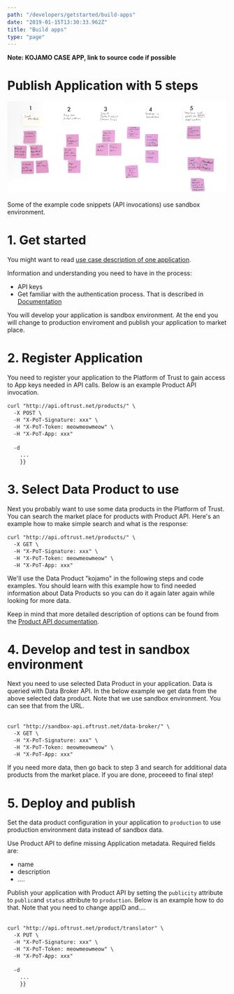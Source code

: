 ```yaml
---
path: "/developers/getstarted/build-apps"
date: "2019-01-15T13:30:33.962Z"
title: "Build apps"
type: "page"
---
```


**Note: KOJAMO CASE APP, link to source code if possible**


# Publish Application with 5 steps

![Application creation phases](app-process.png)

Some of the example code snippets (API invocations) use sandbox environment. 

# 1. Get started

You might want to read [use case description of one application](/use-cases/build-application). 

Information and understanding you need to have in the process: 
- API keys
- Get familiar with the authentication process. That is described in [Documentation](https://docs.oftrust.net/#authentication)


You will develop your application is sandbox environment. At the end you will change to production enviroment and publish your application to market place. 

# 2. Register Application 

You need to register your application to the Platform of Trust to gain access to App keys needed in API calls. Below is an example Product API invocation. 

```
curl "http://api.oftrust.net/products/" \
  -X POST \
  -H "X-PoT-Signature: xxx" \
  -H "X-PoT-Token: meowmeowmeow" \
  -H "X-PoT-App: xxx" 

  -d
    ...
    }}
```


# 3. Select Data Product to use

Next you probably want to use some data products in the Platform of Trust. You can search the market place for products with Product API. Here's an example how to make simple search and what is the response: 

```
curl "http://api.oftrust.net/products/" \
  -X GET \
  -H "X-PoT-Signature: xxx" \
  -H "X-PoT-Token: meowmeowmeow" \
  -H "X-PoT-App: xxx" 

```

We'll use the Data Product "kojamo" in the following steps and code examples. You should learn with this example how to find needed information about Data Products so you can do it again later again while looking for more data. 

Keep in mind that more detailed description of options can be found from the [Product API documentation](https://docs.oftrust.net). 

# 4. Develop and test in sandbox environment

Next you need to use selected Data Product in your application. Data is queried with Data Broker API. In the below example we get data from the above selected data product. Note that we use sandbox environment. You can see that from the URL. 

```

curl "http://sandbox-api.oftrust.net/data-broker/" \
  -X GET \
  -H "X-PoT-Signature: xxx" \
  -H "X-PoT-Token: meowmeowmeow" \
  -H "X-PoT-App: xxx" 

```


If you need more data, then go back to step 3 and search for additional data products from the market place. If you are done, proceeed to final step! 

# 5. Deploy and publish

Set the data product configuration in your application to ``production`` to use production environment data instead of sandbox data. 

Use Product API to define missing Application metadata. Required fields are: 
 - name
 - description
 - ....

 Publish your application with Product API by setting the ``publicity`` attribute to ``public``and ``status`` attribute to ``production``. Below is an example how to do that. Note that you need to change appID and....

 
```

curl "http://api.oftrust.net/product/translator" \
  -X PUT \
  -H "X-PoT-Signature: xxx" \
  -H "X-PoT-Token: meowmeowmeow" \
  -H "X-PoT-App: xxx" 

  -d
    ...
    }}
```
